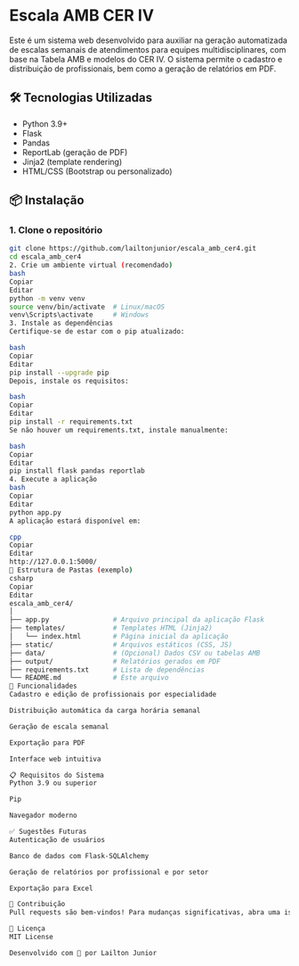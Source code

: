 # Escala AMB CER IV

Este é um sistema web desenvolvido para auxiliar na geração automatizada de escalas semanais de atendimentos para equipes multidisciplinares, com base na Tabela AMB e modelos do CER IV. O sistema permite o cadastro e distribuição de profissionais, bem como a geração de relatórios em PDF.

## 🛠️ Tecnologias Utilizadas

- Python 3.9+
- Flask
- Pandas
- ReportLab (geração de PDF)
- Jinja2 (template rendering)
- HTML/CSS (Bootstrap ou personalizado)

## 📦 Instalação

### 1. Clone o repositório

```bash
git clone https://github.com/lailtonjunior/escala_amb_cer4.git
cd escala_amb_cer4
2. Crie um ambiente virtual (recomendado)
bash
Copiar
Editar
python -m venv venv
source venv/bin/activate  # Linux/macOS
venv\Scripts\activate     # Windows
3. Instale as dependências
Certifique-se de estar com o pip atualizado:

bash
Copiar
Editar
pip install --upgrade pip
Depois, instale os requisitos:

bash
Copiar
Editar
pip install -r requirements.txt
Se não houver um requirements.txt, instale manualmente:

bash
Copiar
Editar
pip install flask pandas reportlab
4. Execute a aplicação
bash
Copiar
Editar
python app.py
A aplicação estará disponível em:

cpp
Copiar
Editar
http://127.0.0.1:5000/
📁 Estrutura de Pastas (exemplo)
csharp
Copiar
Editar
escala_amb_cer4/
│
├── app.py                # Arquivo principal da aplicação Flask
├── templates/            # Templates HTML (Jinja2)
│   └── index.html        # Página inicial da aplicação
├── static/               # Arquivos estáticos (CSS, JS)
├── data/                 # (Opcional) Dados CSV ou tabelas AMB
├── output/               # Relatórios gerados em PDF
├── requirements.txt      # Lista de dependências
└── README.md             # Este arquivo
📑 Funcionalidades
Cadastro e edição de profissionais por especialidade

Distribuição automática da carga horária semanal

Geração de escala semanal

Exportação para PDF

Interface web intuitiva

📋 Requisitos do Sistema
Python 3.9 ou superior

Pip

Navegador moderno

✅ Sugestões Futuras
Autenticação de usuários

Banco de dados com Flask-SQLAlchemy

Geração de relatórios por profissional e por setor

Exportação para Excel

🤝 Contribuição
Pull requests são bem-vindos! Para mudanças significativas, abra uma issue antes para discutir o que você gostaria de modificar.

📄 Licença
MIT License

Desenvolvido com 💙 por Lailton Junior
